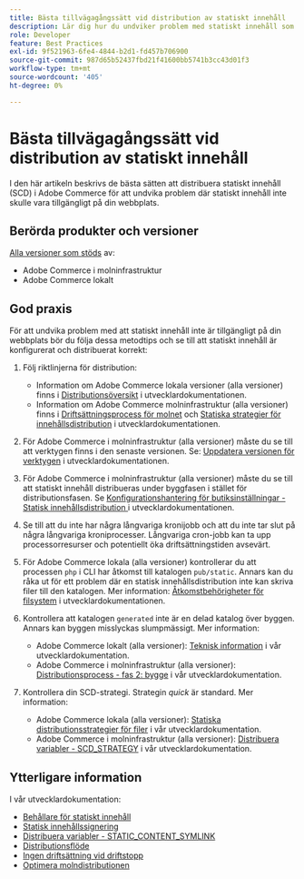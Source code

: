 ```yaml
---
title: Bästa tillvägagångssätt vid distribution av statiskt innehåll
description: Lär dig hur du undviker problem med statiskt innehåll som inte visas i din Adobe Commerce Store.
role: Developer
feature: Best Practices
exl-id: 9f521963-6fe4-4844-b2d1-fd457b706900
source-git-commit: 987d65b52437fbd21f41600bb5741b3cc43d01f3
workflow-type: tm+mt
source-wordcount: '405'
ht-degree: 0%

---
```


# Bästa tillvägagångssätt vid distribution av statiskt innehåll

I den här artikeln beskrivs de bästa sätten att distribuera statiskt innehåll (SCD) i Adobe Commerce för att undvika problem där statiskt innehåll inte skulle vara tillgängligt på din webbplats.

## Berörda produkter och versioner

[Alla versioner som stöds](../../../release/versions.md) av:

* Adobe Commerce i molninfrastruktur
* Adobe Commerce lokalt

## God praxis

För att undvika problem med att statiskt innehåll inte är tillgängligt på din webbplats bör du följa dessa metodtips och se till att statiskt innehåll är konfigurerat och distribuerat korrekt:

1. Följ riktlinjerna för distribution:
   * Information om Adobe Commerce lokala versioner (alla versioner) finns i [Distributionsöversikt](../../../configuration/deployment/overview.md) i utvecklardokumentationen.
   * Information om Adobe Commerce molninfrastruktur (alla versioner) finns i [Driftsättningsprocess för molnet](https://experienceleague.adobe.com/en/docs/commerce-cloud-service/user-guide/develop/deploy/process) och [Statiska strategier för innehållsdistribution](https://experienceleague.adobe.com/en/docs/commerce-cloud-service/user-guide/develop/deploy/static-content) i utvecklardokumentationen.

1. För Adobe Commerce i molninfrastruktur (alla versioner) måste du se till att verktygen finns i den senaste versionen. Se: [Uppdatera versionen för verktygen](https://experienceleague.adobe.com/en/docs/commerce-cloud-service/user-guide/release-notes/ece-tools-package) i utvecklardokumentationen.
1. För Adobe Commerce i molninfrastruktur (alla versioner) måste du se till att statiskt innehåll distribueras under byggfasen i stället för distributionsfasen. Se [Konfigurationshantering för butiksinställningar - Statisk innehållsdistribution ](https://experienceleague.adobe.com/en/docs/commerce-cloud-service/user-guide/configure-store/store-settings#cloud-confman-scd-over) i utvecklardokumentationen.
1. Se till att du inte har några långvariga kronijobb och att du inte tar slut på några långvariga kroniprocesser. Långvariga cron-jobb kan ta upp processorresurser och potentiellt öka driftsättningstiden avsevärt.
1. För Adobe Commerce lokala (alla versioner) kontrollerar du att processen `php` i CLI har åtkomst till katalogen `pub/static`. Annars kan du råka ut för ett problem där en statisk innehållsdistribution inte kan skriva filer till den katalogen. Mer information: [Åtkomstbehörigheter för filsystem](https://experienceleague.adobe.com/docs/commerce-operations/configuration-guide/deployment/file-system-permissions.html) i utvecklardokumentationen.
1. Kontrollera att katalogen `generated` inte är en delad katalog över byggen. Annars kan byggen misslyckas slumpmässigt. Mer information:
   * Adobe Commerce lokalt (alla versioner): [Teknisk information](https://experienceleague.adobe.com/docs/commerce-operations/configuration-guide/deployment/technical-details.html) i vår utvecklardokumentation.
   * Adobe Commerce i molninfrastruktur (alla versioner): [Distributionsprocess - fas 2: bygge](https://experienceleague.adobe.com/en/docs/commerce-cloud-service/user-guide/develop/deploy/best-practices#cloud-deploy-over-phases-build) i vår utvecklardokumentation.

1. Kontrollera din SCD-strategi. Strategin *quick* är standard. Mer information:
   * Adobe Commerce lokala (alla versioner): [Statiska distributionsstrategier för filer](https://experienceleague.adobe.com/docs/commerce-operations/configuration-guide/cli/static-view/static-view-file-strategy.html) i vår utvecklardokumentation.
   * Adobe Commerce i molninfrastruktur (alla versioner): [Distribuera variabler - SCD\_STRATEGY](https://experienceleague.adobe.com/en/docs/commerce-cloud-service/user-guide/configure/env/stage/variables-deploy#scd_strategy) i vår utvecklardokumentation.

## Ytterligare information

I vår utvecklardokumentation:

* [Behållare för statiskt innehåll](https://developer.adobe.com/commerce/admin-developer/pattern-library/containers/static-content/)
* [Statisk innehållssignering](https://experienceleague.adobe.com/docs/commerce-operations/configuration-guide/cache/static-content-signing.html)
* [Distribuera variabler - STATIC\_CONTENT\_SYMLINK](https://experienceleague.adobe.com/en/docs/commerce-cloud-service/user-guide/configure/env/stage/variables-deploy#static_content_symlink)
* [Distributionsflöde](../../../performance/deployment-flow.md)
* [Ingen driftsättning vid driftstopp](https://experienceleague.adobe.com/en/docs/commerce-cloud-service/user-guide/develop/deploy/reduce-downtime)
* [Optimera molndistributionen](https://experienceleague.adobe.com/en/docs/commerce-cloud-service/user-guide/develop/deploy/optimization)
